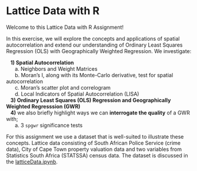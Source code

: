 # Lattice Data with R

Welcome to this Lattice Data with R Assignment!

In this exercise, we will explore the concepts and applications of spatial autocorrelation and extend our understanding of Ordinary Least Squares Regression (OLS) with Geographically Weighted Regression. We investigate:

&nbsp;&nbsp;&nbsp;**1) Spatial Autocorrelation**  
&nbsp;&nbsp;&nbsp;&nbsp;&nbsp;&nbsp;a. Neighbors and Weight Matrices  
&nbsp;&nbsp;&nbsp;&nbsp;&nbsp;&nbsp;b. Moran’s I, along with its Monte-Carlo derivative, test for spatial autocorrelation  
&nbsp;&nbsp;&nbsp;&nbsp;&nbsp;&nbsp;c. Moran’s scatter plot and correlogram  
&nbsp;&nbsp;&nbsp;&nbsp;&nbsp;&nbsp;d. Local Indicators of Spatial Autocorrelation (LISA)  
&nbsp;&nbsp;&nbsp;**3) Ordinary Least Squares (OLS) Regression and Geographically Weighted Regresssion (GWR)**  
&nbsp;&nbsp;&nbsp;**4)** we also briefly highlight ways we can **interrogate the quality** of a GWR with;  
&nbsp;&nbsp;&nbsp;&nbsp;&nbsp;&nbsp;a. 3 `spgwr` significance tests  

For this assignment we use a dataset that is well-suited to illustrate these concepts. Lattice data consisting of South African Police Service (crime data), City of Cape Town property valuation data and two variables from Statistics South Africa (STATSSA) census data. The dataset is discussed in the [latticeData.ipynb](https://github.com/AdrianKriger/r-lattice-data/blob/main/latticeSpatial.ipynb).
